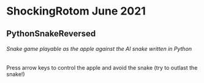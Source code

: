 # ShockingRotom June 2021
## PythonSnakeReversed
###### Snake game playable as the apple against the AI snake written in Python

Press arrow keys to control the apple and avoid the snake (try to outlast the snake!)
